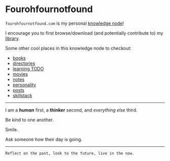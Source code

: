 # Fourohfournotfound

`fourohfournotfound.com` is my personal [knowledge
node](https://github.com/afkworks/spec-kn)!

I encourage you to first browse/download (and potentially contribute to)
my [library](https://library.fourohfournotfound.com).

Some other cool places in this knowledge node to checkout:

* [books](books)
* [directories](directories)
* [learning TODO](learning-todo)
* [movies](movies)
* [notes](notes)
* [personality](personality)
* [posts](posts)
* [skillstack](skillstack)

---

I am a ***human*** first, a **thinker** second, and *everything else*
third.

Be kind to one another.

Smile. 

Ask someone how their day is going.

---

`Reflect on the past, look to the future, live in the now.`
